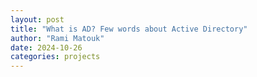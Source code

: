 ```yaml
---
layout: post
title: "What is AD? Few words about Active Directory"
author: "Rami Matouk"
date: 2024-10-26
categories: projects
---
```


